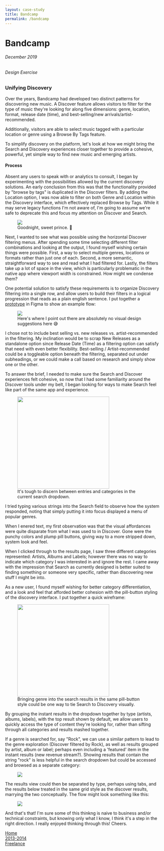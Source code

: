 ```yaml
---
layout: case-study
title: Bandcamp
permalink: /bandcamp
---
```


<div class="page-hero-wrapper">
  <div class="slideshow">
    <div class="slide__bg slide__bg--8"></div>
    <h1 class="word">Bandcamp</h1>
  </div>
  <h6 class="page-subhead-timespan">
    December 2019
  </h6>
  <h6 class="page-subhead-responsibilities">
    Design Exercise
  </h6>
</div>


<div class="page-body-wrapper">
  <h3 class="page-body-subhead">
    Unifying Discovery
  </h3>
  <p class="page-body-copy">
    Over the years, Bandcamp had developed two distinct patterns for discovering new music. A Discover feature allows visitors to filter for the type of music they're looking for along five dimensions: genre, location, format, release date (time), and best-selling/new arrivals/artist-recommended.
  </p>
  <p class="page-body-copy">
    Additionally, visitors are able to select music tagged with a particular location or genre using a Browse By Tags feature.
  </p>
  <p class="page-body-copy">
    To simplify discovery on the platform, let's look at how we might bring the Search and Discovery experiences closer together to provide a cohesive, powerful, yet simple way to find new music and emerging artists.
  </p>
  <h4 class="page-body-interior-subhead">
    Process
  </h4>
  <p class="page-body-copy">
    Absent any users to speak with or analytics to consult, I began by experimenting with the possibilities allowed by the current discovery solutions. An early conclusion from this was that the functionality provided by "browse by tags" is duplicated in the Discover filters. By adding the Location option, I was now able to filter on both Genre and Location within the Discovery interface, which effectively replaced Browse by Tags. While it may serve legacy functions I'm not aware of, I'm going to assume we're safe to deprecate this and focus my attention on Discover and Search.
  </p>
  <figure class="figure-inline">
    <img src="img/bandcamp/browsebytags.png" />
    <figcaption class="case-study-caption">Goodnight, sweet prince. 🎻 </figcaption>
  </figure>
  <p class="page-body-copy">
    Next, I wanted to see what was possible using the horizontal Discover filtering menus. After spending some time selecting different filter combinations and looking at the output, I found myself wishing certain things were possible. First, a way to select multiple genres, locations or formats rather than just one of each. Second, a more semantic, straightforward way to see and read what I had filtered for. Lastly,
    the filters take up a lot of space in the view, which is particularly problematic in the native app where viewport width is constrained. How might we condense them?
  </p>
  <p class="page-body-copy">
    One potential solution to satisfy these requirements is to organize Discovery filtering into a single row, and allow users to build their filters in a logical progression that reads as a plain english sentence. I put together a <a href="https://www.figma.com/proto/0OFEsclIerWtWRMgVdpwZr/bandcamp?node-id=0%3A44&viewport=-136%2C-8524%2C0.5&scaling=min-zoom" target="_blank">prototype</a> in Figma to show an example flow:
  </p>
  <figure class="figure-inline">
    <img src="img/bandcamp/bandcamp-discover.gif" />
    <figcaption class="case-study-caption">Here's where I point out there are absolutely no visual design suggestions here 😅</figcaption>
  </figure>
  <p class="page-body-copy">
    I chose not to include best selling vs. new releases vs. artist-recommended in the filtering. My inclination would be to scrap New Releases as a standalone option since Release Date (Time) as a filtering option can satisfy that need with even better flexibility. Best-selling / Artist-recommended could be a toggleable option beneath the filtering, separated out under subheadings, or we could make a call based on research and simply show one or the other.
  </p>
  <p class="page-body-copy">
    To answer the brief, I needed to make sure the Search and Discover experiences felt cohesive, so now that I had some familiarity around the Discover tools under my belt, I began looking for ways to make Search feel like part of the same app and experience.
  </p>
  <figure class="figure-pullout">
    <img src="img/bandcamp/search-current.png" width="300" />
    <figcaption class="case-study-caption">It's tough to discern between entries and categories in the current search dropdown.</figcaption>
  </figure>
  <p class="page-body-copy">
    I tried typing various strings into the Search field to observe how the system responded, noting that simply putting it into focus displayed a menu of popular genres.
  </p>
  <p class="page-body-copy">
    When I enered text, my first observation was that the visual affordances were quite disparate from what I was used to in Discover. Gone were the punchy colors and plump pill buttons, giving way to a more stripped down, system look and feel.
  </p>
  <p class="page-body-copy">
    When I clicked through to the results page, I saw three different categories represented: Artists, Albums and Labels; however there was no way to indicate which category I was interested in and ignore the rest. I came away with the impression that Search as currently designed is better suited to finding something or someone very specific, rather than discovering new stuff I might be into.
  </p>
  <p class="page-body-copy">
    As a new user, I found myself wishing for better category differentiation, and a look and feel that afforded better cohesion with the pill-button styling of the discovery interface. I put together a quick wireframe:
  </p>
  <figure class="figure-inline">
    <img src="img/bandcamp/search-new.png" width="300"/>
    <figcaption class="case-study-caption">Bringing genre into the search results in the same pill-button style could be one way to tie Search to Discovery visually.</figcaption>
  </figure>
  <p class="page-body-copy">
    By grouping the instant results in the dropdown together by type (artists, albums, labels), with the top result shown by default, we allow users to quickly access the type of content they're looking for, rather than sifting through all categories and results mashed together.
  </p>
  <p class="page-body-copy">
    If a genre is searched for, say "Rock", we can use a similar pattern to lead to the genre exploration (Discover filtered by Rock), as well as results grouped by artist, album or label; perhaps even including a 'featured' item in the instant results (new revenue stream?). Showing results that contain the string "rock" is less helpful in the search dropdown but could be accessed and browsed as a separate category:
  </p>
  <figure class="figure-inline">
    <img src="img/bandcamp/search-genre.png" />
    <figcaption class="case-study-caption"></figcaption>
  </figure>
  <p class="page-body-copy">
    The results view could then be separated by type, perhaps using tabs, and the results below treated in the same grid style as the discover results, marrying the two conceptually. The flow might look something like this:
  </p>
  <figure class="figure-inline">
    <img src="img/bandcamp/search-proto.gif" />
    <figcaption class="case-study-caption"></figcaption>
  </figure>
  <p class="page-body-copy">
    And that's that! I'm sure some of this thinkng is naive to business and/or technical constraints, but knowing only what I know, I think it's a step in the right direction. I really enjoyed thinking through this! Cheers.
  </p>
  <nav class="case-study-end-nav">
    <a href="/" class="case-study-previous-link">
      Home
    </a>
    <a href="/freelance" class="case-study-next-link freelance-next-link">
      <div class="next-link-timespan">
        2013-2014
      </div>
      Freelance
    </a>
  </nav>
</div>





<script>
  {
    const effects = [
      {
        options: {
          shapeColors: ['#A2D48B','#a375dc','#f14c4f','#90c9f9','#fbb041'],
          shapesOnTop: true
        },
        hide: {
          shapesAnimationOpts: {
            duration: 50,
            easing: 'easeOutExpo',
            translateX: t => t.dataset.tx,
            translateY: t => t.dataset.ty,
            scale: 0,
            rotate: 0,
            opacity: {
              value: 0,
              duration: 50,
              easing: 'linear'
            }
          }
        },
        show: {
          shapesAnimationOpts: {
            duration: () => anime.random(1000,3000),
            delay: (t,i) => i*20,
            easing: 'easeOutElastic',
            translateX: t => {
              const tx = anime.random(-250,250);
              t.dataset.tx = tx;
              return [0,tx];
            },
            translateY: t => {
              const ty = anime.random(-250,250);
              t.dataset.ty = ty;
              return [0,ty];
            },
            scale: t => {
              const s = randomBetween(0.1,0.6);
              t.dataset.s = s;
              return [s,s];
            },
            rotate: () => anime.random(-90,90),
            opacity: {
              value: .6,
              duration: 1000,
              easing: 'linear'
            }
          }
        }
      },
    ];

    class Slideshow {
      constructor(el) {
        this.DOM = {};
        this.DOM.el = el;
        this.DOM.slides = Array.from(this.DOM.el.querySelectorAll('.slide'));
        this.DOM.bgs = Array.from(this.DOM.el.querySelectorAll('.slide__bg'));
        this.DOM.words = Array.from(this.DOM.el.querySelectorAll('.word'));
        this.slidesTotal = this.DOM.slides.length;
        this.current = 0;
        this.words = [];
        this.DOM.words.forEach((word, pos) => {
          this.words.push(new Word(word, effects[pos].options));
        });

        this.isAnimating = true;
        this.words[this.current].show(effects[this.current].show).then(() => this.isAnimating = false);
      }
      show(direction) {
        if ( this.isAnimating ) return;
        this.isAnimating = true;

        let newPos;
        let currentPos = this.current;
        if ( direction === 'next' ) {
          newPos = currentPos < this.slidesTotal - 1 ? currentPos+1 : 0;
        }
        else if ( direction === 'prev' ) {
          newPos = currentPos > 0 ? currentPos-1 : this.slidesTotal - 1;
        }

        this.DOM.slides[newPos].style.opacity = 1;
        this.DOM.bgs[newPos].style.transform = 'none';
        anime({
          targets: this.DOM.bgs[currentPos],
          duration: 600,
          easing: [0.2,1,0.3,1],
          translateY: ['0%', direction === 'next' ? '-100%' : '100%'],
          complete: () => {
            this.DOM.slides[currentPos].classList.remove('slide--current');
            this.DOM.slides[currentPos].style.opacity = 0;
            this.DOM.slides[newPos].classList.add('slide--current');
            this.words[newPos].show(effects[newPos].show).then(() => this.isAnimating = false);
          }
        });

        this.words[newPos].hide();
        this.words[this.current].hide(effects[currentPos].hide).then(() => {

          this.current = newPos;
        });
      }
      }

    const slideshow = new Slideshow(document.querySelector('.slideshow'));
    document.querySelector('.slidenav__item--prev').addEventListener('click', () => slideshow.show('prev') );
    document.querySelector('.slidenav__item--next').addEventListener('click', () => slideshow.show('next') );
    document.addEventListener('keydown', (ev) => {
      const keyCode = ev.keyCode || ev.which;
      if ( keyCode === 37 ) {
        slideshow.show('prev');
      }
      else if ( keyCode === 39 ) {
        slideshow.show('next');
      }
    });
  }
</script>

